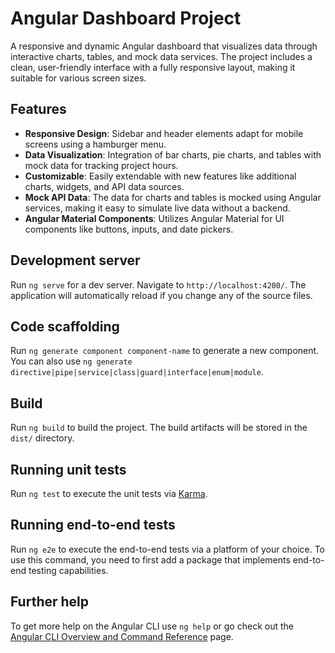 # Angular Dashboard Project

A responsive and dynamic Angular dashboard that visualizes data through interactive charts, tables, and mock data services. The project includes a clean, user-friendly interface with a fully responsive layout, making it suitable for various screen sizes.

## Features

- **Responsive Design**: Sidebar and header elements adapt for mobile screens using a hamburger menu.
- **Data Visualization**: Integration of bar charts, pie charts, and tables with mock data for tracking project hours.
- **Customizable**: Easily extendable with new features like additional charts, widgets, and API data sources.
- **Mock API Data**: The data for charts and tables is mocked using Angular services, making it easy to simulate live data without a backend.
- **Angular Material Components**: Utilizes Angular Material for UI components like buttons, inputs, and date pickers.


## Development server

Run `ng serve` for a dev server. Navigate to `http://localhost:4200/`. The application will automatically reload if you change any of the source files.

## Code scaffolding

Run `ng generate component component-name` to generate a new component. You can also use `ng generate directive|pipe|service|class|guard|interface|enum|module`.

## Build

Run `ng build` to build the project. The build artifacts will be stored in the `dist/` directory.

## Running unit tests

Run `ng test` to execute the unit tests via [Karma](https://karma-runner.github.io).

## Running end-to-end tests

Run `ng e2e` to execute the end-to-end tests via a platform of your choice. To use this command, you need to first add a package that implements end-to-end testing capabilities.

## Further help

To get more help on the Angular CLI use `ng help` or go check out the [Angular CLI Overview and Command Reference](https://angular.dev/tools/cli) page.
